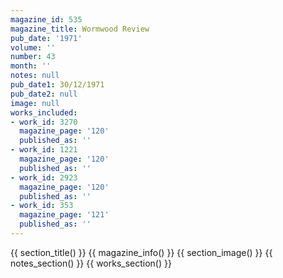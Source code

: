 ```yaml
---
magazine_id: 535
magazine_title: Wormwood Review
pub_date: '1971'
volume: ''
number: 43
month: ''
notes: null
pub_date1: 30/12/1971
pub_date2: null
image: null
works_included:
- work_id: 3270
  magazine_page: '120'
  published_as: ''
- work_id: 1221
  magazine_page: '120'
  published_as: ''
- work_id: 2923
  magazine_page: '120'
  published_as: ''
- work_id: 353
  magazine_page: '121'
  published_as: ''
---
```


{{ section_title() }}
{{ magazine_info() }}
{{ section_image() }}
{{ notes_section() }}
{{ works_section() }}
